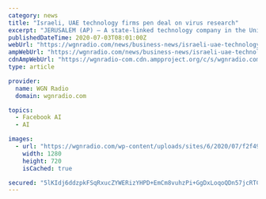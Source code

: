 ```yaml
---
category: news
title: "Israeli, UAE technology firms pen deal on virus research"
excerpt: "JERUSALEM (AP) — A state-linked technology company in the United Arab Emirates has signed a partnership with two major Israeli defense firms to research ways of combating the coronavirus pandemic."
publishedDateTime: 2020-07-03T08:01:00Z
webUrl: "https://wgnradio.com/news/business-news/israeli-uae-technology-firms-pen-deal-on-virus-research/"
ampWebUrl: "https://wgnradio.com/news/business-news/israeli-uae-technology-firms-pen-deal-on-virus-research/amp/"
cdnAmpWebUrl: "https://wgnradio-com.cdn.ampproject.org/c/s/wgnradio.com/news/business-news/israeli-uae-technology-firms-pen-deal-on-virus-research/amp/"
type: article

provider:
  name: WGN Radio
  domain: wgnradio.com

topics:
  - Facebook AI
  - AI

images:
  - url: "https://wgnradio.com/wp-content/uploads/sites/6/2020/07/f2f490c5bfe44cb1966bbb8f9ffa114c.jpg?w=1280&h=720&crop=1"
    width: 1280
    height: 720
    isCached: true

secured: "5lKIdj6ddzpkFSqRxucZYWERizYHPD+EmCm8vuhzPi+GgDxLoqoQDn57jcRTCwSNHSMELYufDZqjaDYcg/h95lioYWHY8XQdhElvbC2Fid5Olktq8BD3AwEJtPJFQDwsG2TSiCiztbzUjff1cezIsaQ/i0/L7ZCYl93PBke7y+0VtMfVgA4cRCz9CS6PkjzDhr32BcV0BrD7GWbUDObAGwQCXHIk9tBue0FpWlWFoRgCM0Lw5PGy4FTBPzJnyGgw5I4BIm4/RMhCH8GMfq0Ijdl0Jrpiq5jY37sYsKxfssf2B06Xp9bOWpaJ8KreEPu4ObJKk43iHENHLfe7bZqWYw==;xeBl7Wg12CdXJp1Ji1dLYw=="
---
```


